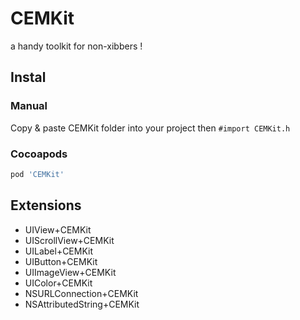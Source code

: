 CEMKit
======

a handy toolkit for non-xibbers !

Instal
------

### Manual

Copy & paste CEMKit folder into your project
then `#import CEMKit.h`

### Cocoapods

``` ruby
pod 'CEMKit'
```

Extensions
----------

* UIView+CEMKit
* UIScrollView+CEMKit
* UILabel+CEMKit
* UIButton+CEMKit
* UIImageView+CEMKit
* UIColor+CEMKit
* NSURLConnection+CEMKit
* NSAttributedString+CEMKit